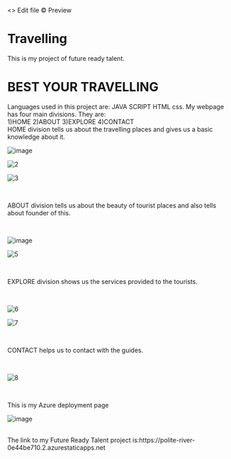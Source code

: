 <> Edit file © Preview
# Travelling
This is my project of future ready talent.
<h1>BEST YOUR TRAVELLING</h1>
Languages used in this project are:
JAVA SCRIPT
HTML
css.
My webpage has four main divisions.
They are:
<br>
1)HOME
2)ABOUT
3)EXPLORE
4)CONTACT 
<br>
HOME division tells us about the travelling places and gives us a basic knowledge about it.
<br>







![image](https://user-images.githubusercontent.com/113041635/210262516-58335927-afc7-408f-b480-a731cb7a50f6.png)











![2](https://user-images.githubusercontent.com/109505020/183054174-0991660e-7208-4915-8bc5-f9aca1c92c50.png)







![3](https://user-images.githubusercontent.com/109505020/183055595-8b6ffd8a-1def-473c-8984-5c59070419d9.png)






<br>



ABOUT division tells us about the beauty of tourist places and also tells about founder of this.



<br>







![image](https://user-images.githubusercontent.com/113041635/210262677-093883a2-8690-4d21-8cde-20c20e225d31.png)











![5](https://user-images.githubusercontent.com/109505020/183055268-7dba0cbb-2410-4230-8627-7aa297052646.png)








<br>


EXPLORE division shows us the services provided to the tourists.



<br>








![6](https://user-images.githubusercontent.com/109505020/183054506-b51be441-f9fb-4d79-b4bf-7162a4cf1c2b.png)










![7](https://user-images.githubusercontent.com/109505020/183055129-e3d8c6b9-69bb-4396-ace4-2ee2f8aad007.png)







<br>



CONTACT helps us to contact with the guides.



<br>







![8](https://user-images.githubusercontent.com/109505020/183054991-338940db-9e26-4b9f-9aad-46df2f951e32.png)








<br>

This is my Azure deployment page
<br>





![image](https://user-images.githubusercontent.com/113041635/210263450-0f22437a-a4af-4d9f-abd4-f56717115c99.png)







<br>
The link to my Future Ready Talent project is:https://polite-river-0e44be710.2.azurestaticapps.net
